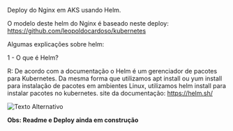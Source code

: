 Deploy do Nginx em AKS usando Helm.

O modelo deste helm do Nginx é baseado neste deploy: https://github.com/leopoldocardoso/kubernetes

Algumas explicações sobre helm:

1 - O que é Helm?

R: De acordo com a documentação o Helm é um gerenciador de pacotes para Kubernetes.
Da mesma forma que utilizamos apt install ou yum install para instalação de pacotes em ambientes Linux, utilizamos helm install para instalar pacotes no kubernetes.
site da documentação: https://helm.sh/


![Texto Alternativo](https://github.com/leopoldocardoso/helm-chart/tree/main/teste/teste.png)

**Obs: Readme e Deploy ainda em construção**
